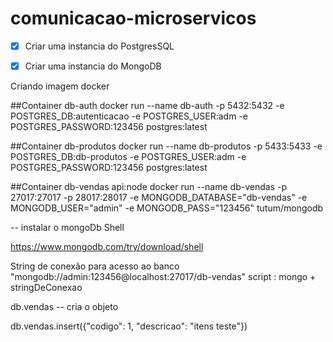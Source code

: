 # comunicacao-microservicos


- [x] Criar uma instancia do PostgresSQL
-  [x] Criar uma instancia do MongoDB


Criando imagem docker

##Container db-auth
docker run --name db-auth -p 5432:5432 -e POSTGRES_DB:autenticacao -e POSTGRES_USER:adm -e POSTGRES_PASSWORD:123456  postgres:latest

##Container db-produtos 
docker run --name db-produtos -p 5433:5433 -e POSTGRES_DB:db-produtos -e POSTGRES_USER:adm  -e POSTGRES_PASSWORD:123456  postgres:latest


##Container db-vendas  api:node
docker run --name db-vendas  -p 27017:27017 -p 28017:28017 -e MONGODB_DATABASE="db-vendas" -e MONGODB_USER="admin" -e MONGODB_PASS="123456" tutum/mongodb

-- instalar o mongoDb Shell

https://www.mongodb.com/try/download/shell


String de conexão para acesso ao banco  "mongodb://admin:123456@localhost:27017/db-vendas"
script : mongo  + stringDeConexao


db.vendas  -- cria o objeto

db.vendas.insert({"codigo": 1, "descricao": "itens teste"})
